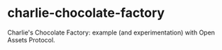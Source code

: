 # charlie-chocolate-factory
Charlie's Chocolate Factory: example (and experimentation) with Open Assets Protocol.
